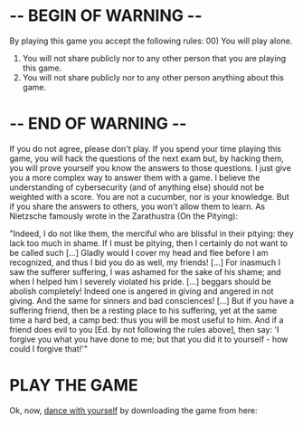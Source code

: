 # -- BEGIN OF WARNING --
By playing this game you accept the following rules: 
00) You will play alone.
01) You will not share publicly nor to any other person that you are playing this game. 
10) You will not share publicly nor to any other person anything about this game. 
# -- END OF WARNING --

If you do not agree, please don't play.
If you spend your time playing this game, you will hack
the questions of the next exam but, by hacking them, you will prove yourself you know
the answers to those questions. I just give you a more complex way to answer them with a game.
I believe the understanding of cybersecurity (and of anything else) should not be weighted
with a score. You are not a cucumber, nor is your knowledge. But if you share the answers 
to others, you won't allow them to learn. As Nietzsche famously wrote in the Zarathustra (On the Pitying):

"Indeed, I do not like them, the merciful who are blissful in their pitying: they lack too much in shame.
If I must be pitying, then I certainly do not want to be called such [...]
Gladly would I cover my head and flee before I am recognized, and thus I bid you do as well, my friends!
[...] For inasmuch I saw the sufferer suffering, I was ashamed for the sake of his shame; and when I helped him I severely violated his pride.
[...] beggars should be abolish completely! Indeed one is angered in giving and angered in not giving.
And the same for sinners and bad consciences!
[...] But if you have a suffering friend, then be a resting place to his suffering, yet at the same time a hard bed, a camp bed: thus you will be most useful to him.
And if a friend does evil to you [Ed. by not following the rules above], then say: 'I forgive you what you have done to me; but that you did it to yourself - how could I forgive that!'"

# PLAY THE GAME
Ok, now, [dance with yourself](https://www.youtube.com/watch?v=FG1NrQYXjLU) by downloading the game from here: 
